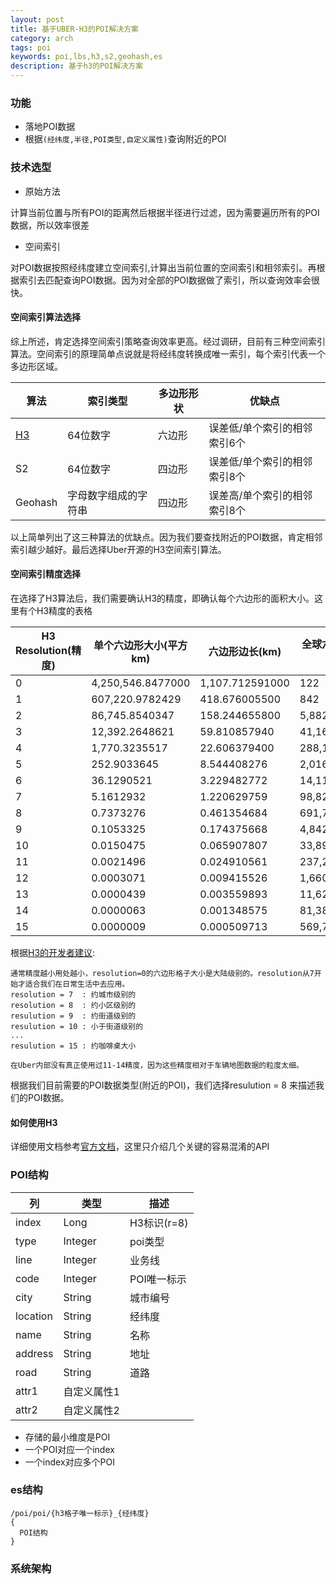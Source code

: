 ```yaml
---
layout: post
title: 基于UBER-H3的POI解决方案
category: arch
tags: poi
keywords: poi,lbs,h3,s2,geohash,es
description: 基于h3的POI解决方案
---
```

### 功能

- 落地POI数据
- 根据`(经纬度,半径,POI类型,自定义属性)`查询附近的POI

### 技术选型
- 原始方法

计算当前位置与所有POI的距离然后根据半径进行过滤，因为需要遍历所有的POI数据，所以效率很差

- 空间索引

对POI数据按照经纬度建立空间索引,计算出当前位置的空间索引和相邻索引。再根据索引去匹配查询POI数据。因为对全部的POI数据做了索引，所以查询效率会很快。

#### 空间索引算法选择
综上所述，肯定选择空间索引策略查询效率更高。经过调研，目前有三种空间索引算法。空间索引的原理简单点说就是将经纬度转换成唯一索引，每个索引代表一个多边形区域。


算法 | 索引类型| 多边形形状 |优缺点
---|--- |---|---
[H3](https://uber.github.io/h3/#/)| 64位数字 | 六边形|误差低/单个索引的相邻索引6个
S2| 64位数字 | 四边形 |误差低/单个索引的相邻索引8个
Geohash|字母数字组成的字符串|四边形|误差高/单个索引的相邻索引8个

以上简单列出了这三种算法的优缺点。因为我们要查找附近的POI数据，肯定相邻索引越少越好。最后选择Uber开源的H3空间索引算法。

#### 空间索引精度选择
在选择了H3算法后，我们需要确认H3的精度，即确认每个六边形的面积大小。这里有个H3精度的表格


H3 Resolution(精度) | 单个六边形大小(平方km) |六边形边长(km) | 全球六边形总数(索引总数)
---|--- | --- | ---
0	|4,250,546.8477000|	1,107.712591000|	122
1	|607,220.9782429|	418.676005500|	842
2	|86,745.8540347|	158.244655800|	5,882
3	|12,392.2648621|	59.810857940|	41,162
4	|1,770.3235517|	22.606379400|	288,122
5	|252.9033645|	8.544408276|	2,016,842
6	|36.1290521|	3.229482772|	14,117,882
7	|5.1612932|	1.220629759|	98,825,162
8	|0.7373276|	0.461354684|	691,776,122
9	|0.1053325|	0.174375668|	4,842,432,842
10	|0.0150475|	0.065907807|	33,897,029,882
11	|0.0021496|	0.024910561|	237,279,209,162
12	|0.0003071|	0.009415526|	1,660,954,464,122
13	|0.0000439|	0.003559893|	11,626,681,248,842
14	|0.0000063|	0.001348575|	81,386,768,741,882
15	|0.0000009|	0.000509713|	569,707,381,193,162

根据[H3的开发者建议](https://github.com/uber/h3/issues/71):
```
通常精度越小用处越小，resolution=0的六边形格子大小是大陆级别的。resolution从7开始才适合我们在日常生活中去应用。
resolution = 7  : 约城市级别的
resolution = 8  : 约小区级别的
resulution = 9  : 约街道级别的
resulution = 10 : 小于街道级别的
...
resulution = 15 : 约咖啡桌大小

在Uber内部没有真正使用过11-14精度，因为这些精度相对于车辆地图数据的粒度太细。
```
根据我们目前需要的POI数据类型(附近的POI)，我们选择resulution = 8 来描述我们的POI数据。

#### 如何使用H3
详细使用文档参考[官方文档](https://uber.github.io/h3/#/)，这里只介绍几个关键的容易混淆的API

### POI结构

列 |类型 | 描述
---|--- | ---
index |Long|H3标识(r=8)
type|Integer|poi类型
line|Integer|业务线
code|Integer|POI唯一标示
city|String|城市编号
location|String|经纬度
name|String|名称
address|String|地址
road|String|道路
attr1|自定义属性1|
attr2|自定义属性2|

- 存储的最小维度是POI
- 一个POI对应一个index
- 一个index对应多个POI

### es结构

```
/poi/poi/{h3格子唯一标示}_{经纬度}
{
  POI结构
}
```

### 系统架构
